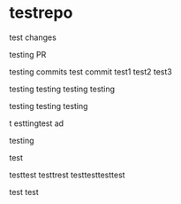 # testrepo

test changes

testing PR

testing commits
test commit
test1
test2
test3

testing
testing
testing
testing

testing
testing
testing

t
esttingtest
ad

testing

test

testtest
testtrest
testtesttesttest

test
test
